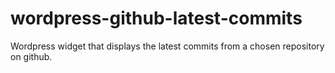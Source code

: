# wordpress-github-latest-commits
Wordpress widget that displays the latest commits from a chosen repository on github.

